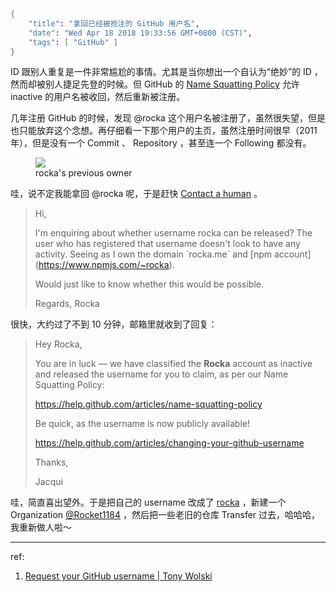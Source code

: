 ```meta
{
    "title": "拿回已经被抢注的 GitHub 用户名",
    "date": "Wed Apr 18 2018 19:33:56 GMT+0800 (CST)",
    "tags": [ "GitHub" ]
}
```

ID 跟别人重复是一件非常尴尬的事情。尤其是当你想出一个自认为“绝妙”的 ID ，然而却被别人捷足先登的时候。但 GitHub 的 [Name Squatting Policy](https://help.github.com/articles/name-squatting-policy/) 允许 inactive 的用户名被收回，然后重新被注册。

几年注册 GitHub 的时候，发现 @rocka 这个用户名被注册了，虽然很失望，但是也只能放弃这个念想。再仔细看一下那个用户的主页，虽然注册时间很早（2011 年），但是没有一个 Commit 、 Repository ，甚至连一个 Following 都没有。

<figure>
<img src="https://rocka.me/static/img/Screenshot_20180418-181717.png" style="max-width:300px">
<figcaption>rocka's previous owner</figcaption>
</figure>

哇，说不定我能拿回 @rocka 呢，于是赶快 [Contact a human](https://github.com/contact) 。

>Hi,
>
>I'm enquiring about whether username rocka can be released? The user who has registered that username doesn't look to have any activity. Seeing as I own the domain \`rocka.me\` and \[npm account\](<span>https://www.npmjs.com/~rocka</span>).
>
>Would just like to know whether this would be possible.
>
>Regards, Rocka

很快，大约过了不到 10 分钟，邮箱里就收到了回复：

>Hey Rocka,
>
>You are in luck — we have classified the **Rocka** account as inactive and released the username for you to claim, as per our Name Squatting Policy:
>
>https://help.github.com/articles/name-squatting-policy
>
>Be quick, as the username is now publicly available!
>
>https://help.github.com/articles/changing-your-github-username
>
>Thanks,
>
>Jacqui

哇，简直喜出望外。于是把自己的 username 改成了 [rocka](https://github.com/rocka) ，新建一个 Organization [@Rocket1184](https://github.com/Rocket1184) ，然后把一些老旧的仓库 Transfer 过去，哈哈哈，我重新做人啦～

---

ref:

1. [Request your GitHub username | Tony Wolski](https://awolski.com/request-your-github-username/)
